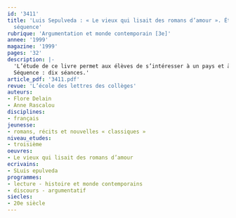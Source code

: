 ```yaml
---
id: '3411'
title: 'Luis Sepulveda : « Le vieux qui lisait des romans d’amour ». Étude intégrale,
  séquence'
rubrique: 'Argumentation et monde contemporain [3e]'
annee: '1999'
magazine: '1999'
pages: '32'
description: |-
  'L’étude de ce livre permet aux élèves de s’intéresser à un pays et à une culture différents des nôtres et d’aborder, sous une forme argumentative, les questions d’écologie et de colonisation, d’ethnocentrisme et de relativisme culturel. Elle permet aussi de réfléchir sur l’activité de lecture et sur l’image du lecteur, en particulier à travers l’étude de plusieurs tableaux.
  Séquence : dix séances.'
article_pdf: '3411.pdf'
revue: 'L’école des lettres des collèges'
auteurs:
- Flore Delain
- Anne Rascalou
disciplines:
- français
jeunesse:
- romans, récits et nouvelles « classiques »
niveau_etudes:
- troisième
oeuvres:
- Le vieux qui lisait des romans d’amour
ecrivains:
- SLuis epulveda
programmes:
- lecture - histoire et monde contemporains
- discours - argumentatif
siecles:
- 20e siècle
---
```

